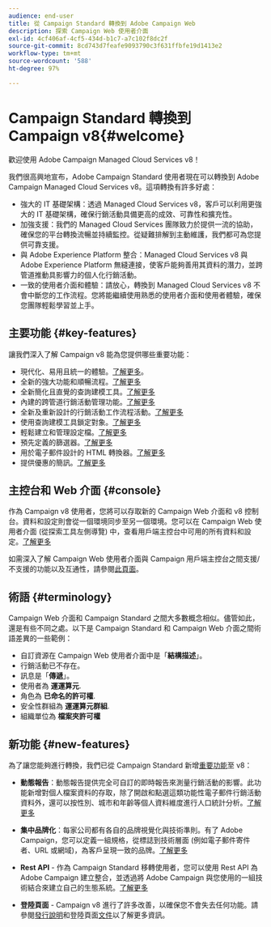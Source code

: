 ```yaml
---
audience: end-user
title: 從 Campaign Standard 轉換到 Adobe Campaign Web
description: 探索 Campaign Web 使用者介面
exl-id: 4cf406af-4cf5-434d-b1c7-a7c102f8dc2f
source-git-commit: 8cd743d7feafe9093790c3f631ffbfe19d1413e2
workflow-type: tm+mt
source-wordcount: '588'
ht-degree: 97%

---
```


# Campaign Standard 轉換到 Campaign v8{#welcome}

<!--
We are thrilled to annonce that you, as a Campaign Standard user, can now benefit from the new version of Adobe Campaign Web User Interface. The migration is seemless and will allow you to use all the intuitive features designed to simplify the creation of personalized cross-channel campaigns. Campaign Web User Interface also brings a connected canvas with Adobe Experience Platform for a unified experience.
-->

歡迎使用 Adobe Campaign Managed Cloud Services v8！

我們很高興地宣布，Adobe Campaign Standard 使用者現在可以轉換到 Adobe Campaign Managed Cloud Services v8。這項轉換有許多好處：

* 強大的 IT 基礎架構：透過 Managed Cloud Services v8，客戶可以利用更強大的 IT 基礎架構，確保行銷活動具備更高的成效、可靠性和擴充性。
* 加強支援：我們的 Managed Cloud Services 團隊致力於提供一流的協助，確保您的平台轉換流暢並持續監控。從疑難排解到主動維護，我們都可為您提供可靠支援。
* 與 Adobe Experience Platform 整合：Managed Cloud Services v8 與 Adobe Experience Platform 無縫連接，使客戶能夠善用其資料的潛力，並跨管道推動具影響力的個人化行銷活動。
* 一致的使用者介面和體驗：請放心，轉換到 Managed Cloud Services v8 不會中斷您的工作流程。您將能繼續使用熟悉的使用者介面和使用者體驗，確保您團隊輕鬆學習並上手。

<!--
As a Campaign Standard user, we now offer you a way to migrate to Adobe Campaign v8. You will benefit from both the new Campaign Web interface and the v8 console.
-->

## 主要功能 {#key-features}

讓我們深入了解 Campaign v8 能為您提供哪些重要功能：

* 現代化、易用且統一的體驗。[了解更多](../get-started/connect-to-campaign.md)。
* 全新的強大功能和順暢流程。[了解更多](../get-started/user-interface.md)
* 全新簡化且直覺的查詢建模工具。[了解更多](../query/query-modeler-overview.md)
* 內建的跨管道行銷活動管理功能。[了解更多](../msg/gs-messages.md)
* 全新及重新設計的行銷活動工作流程活動。[了解更多](../workflows/gs-workflows.md)
* 使用查詢建模工具鎖定對象。[了解更多](../query/query-modeler-overview.md)
* 輕鬆建立和管理設定檔。[了解更多](../audience/about-recipients.md)
* 預先定義的篩選器。[了解更多](../get-started/predefined-filters.md)
* 用於電子郵件設計的 HTML 轉換器。[了解更多](../email/existing-content.md)
* 提供優惠的簡訊。[了解更多](../msg/offers.md)

## 主控台和 Web 介面 {#console}

作為 Campaign v8 使用者，您將可以存取新的 Campaign Web 介面和 v8 控制台。資料和設定則會從一個環境同步至另一個環境。您可以在 Campaign Web 使用者介面 (從探索工具左側導覽) 中，查看用戶端主控台中可用的所有資料和設定。[了解更多](../get-started/user-interface.md#user-interface-explorer)

如需深入了解 Campaign Web 使用者介面與 Campaign 用戶端主控台之間支援/不支援的功能以及互通性，請參閱[此頁面](../get-started/capability-matrix.md)。

## 術語 {#terminology}

Campaign Web 介面和 Campaign Standard 之間大多數概念相似。儘管如此，還是有些不同之處。以下是 Campaign Standard 和 Campaign Web 介面之間術語差異的一些範例：

<!--
* Profiles are **Recipients** in the console. [Learn more](../audience/gs-audiences-recipients.md).
* Test profiles are **Seed addresses**. [Learn more](../preview-test/test-deliveries.md).
* The delivery preparation is the **Delivery analysis**. [Learn more](../monitor/prepare-send.md).
* Audiences are **Lists**. [Learn more](../audience/gs-audiences-recipients.md).
-->

* 自訂資源在 Campaign Web 使用者介面中是「**結構描述**」。
* 行銷活動已不存在。
* 訊息是「**傳遞**」。
* 使用者為 **運運算元**.
* 角色為 **已命名的許可權**.
* 安全性群組為 **運運算元群組**.
* 組織單位為 **檔案夾許可權**

## 新功能 {#new-features}

為了讓您能夠進行轉換，我們已從 Campaign Standard 新增[重要功能](https://experienceleague.adobe.com/docs/experience-cloud/campaign/campaign-standard-migration-home.html)至 v8：

* **動態報告**：動態報告提供完全可自訂的即時報告來測量行銷活動的影響。此功能新增對個人檔案資料的存取，除了開啟和點選這類功能性電子郵件行銷活動資料外，還可以按性別、城市和年齡等個人資料維度進行人口統計分析。[了解更多](https://experienceleague.adobe.com/docs/experience-cloud/campaign/reporting/get-started-reporting.html)

* **集中品牌化**：每家公司都有各自的品牌視覺化與技術準則。有了 Adobe Campaign，您可以定義一組規格，從標誌到技術層面 (例如電子郵件寄件者、URL 或網域)，為客戶呈現一致的品牌。[了解更多](https://experienceleague.adobe.com/docs/experience-cloud/campaign/branding/branding-gs.html)

* **Rest API**  - 作為 Campaign Standard 移轉使用者，您可以使用 Rest API 為 Adobe Campaign 建立整合，並透過將 Adobe Campaign 與您使用的一組技術結合來建立自己的生態系統。[了解更多](https://experienceleague.adobe.com/docs/experience-cloud/campaign/apis/get-started-apis.html)

* **登陸頁面**  - Campaign v8 進行了許多改善，以確保您不會失去任何功能。請參閱[發行說明](../rn/release-notes.md#new-24-4)和登陸頁面[文件](../landing-pages/get-started-lp.md)以了解更多資訊。

<!--
* Delivery Alerting: In addition to viewing notifications directly in Campaign, Adobe Campaign also provides an email alerting system to trigger email alerts to users or external stakeholders of important system activities. Create, manage, and receive customizable alerts and dashboards to keep track of delivery successes or failures. Adobe Campaign Delivery Alerting boosts efficiency by keeping all involved Adobe Campaign users in a company automatically informed about the delivery execution status, via email and dashboard. 

* Landing Pages: Landing pages are web forms that can be used to capture information on your audiences, offer subscriptions to a service, display data and grow your database. Landing pages can also be used for acquiring or updating existing profiles, and to set up a double opt-in mechanism, allowing you to to protect the platform from wrong or invalid email addresses, or spambots. [Learn more](../landing-pages/get-started-lp.md)
-->

